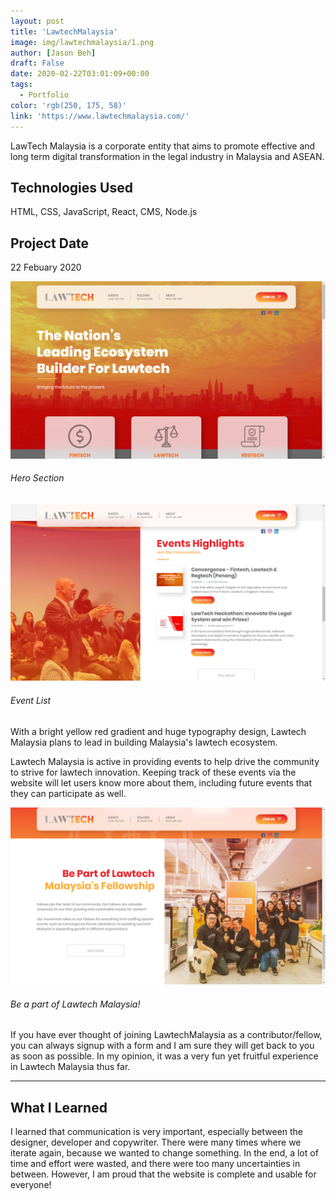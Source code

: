 ```yaml
---
layout: post
title: 'LawtechMalaysia'
image: img/lawtechmalaysia/1.png
author: [Jason Beh]
draft: False
date: 2020-02-22T03:01:09+00:00
tags:
  - Portfolio
color: 'rgb(250, 175, 58)'
link: 'https://www.lawtechmalaysia.com/'
---
```


LawTech Malaysia is a corporate entity that aims to promote effective and long term digital transformation in the legal industry in Malaysia and ASEAN.

## Technologies Used

HTML, CSS, JavaScript, React, CMS, Node.js

## Project Date

22 Febuary 2020

![Hero Section](img/lawtechmalaysia/1.png)

###### Hero Section

![Event List](img/lawtechmalaysia/2.png)

###### Event List

With a bright yellow red gradient and huge typography design, Lawtech Malaysia plans to lead in building Malaysia's lawtech ecosystem.

Lawtech Malaysia is active in providing events to help drive the community to strive for lawtech innovation. Keeping track of these events via the website will let users know more about them, including future events that they can participate as well.

![Be a part of Lawtech Malaysia!](img/lawtechmalaysia/3.png)

###### Be a part of Lawtech Malaysia!

If you have ever thought of joining LawtechMalaysia as a contributor/fellow, you can always signup with a form and I am sure they will get back to you as soon as possible. In my opinion, it was a very fun yet fruitful experience in Lawtech Malaysia thus far.

---

## What I Learned

I learned that communication is very important, especially between the designer, developer and copywriter. There were many times where we iterate again, because we wanted to change something. In the end, a lot of time and effort were wasted, and there were too many uncertainties in between. However, I am proud that the website is complete and usable for everyone!
